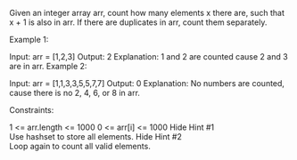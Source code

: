 Given an integer array arr, count how many elements x there are, such that x + 1 is also in arr. If there are duplicates in arr, count them separately.

 

Example 1:

Input: arr = [1,2,3]
Output: 2
Explanation: 1 and 2 are counted cause 2 and 3 are in arr.
Example 2:

Input: arr = [1,1,3,3,5,5,7,7]
Output: 0
Explanation: No numbers are counted, cause there is no 2, 4, 6, or 8 in arr.
 

Constraints:

1 <= arr.length <= 1000
0 <= arr[i] <= 1000
   Hide Hint #1  
Use hashset to store all elements.
   Hide Hint #2  
Loop again to count all valid elements.
